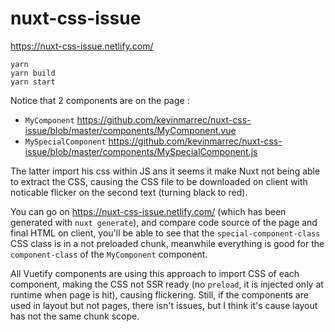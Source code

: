 # nuxt-css-issue
https://nuxt-css-issue.netlify.com/

```
yarn
yarn build
yarn start
```

Notice that 2 components are on the page : 
- `MyComponent` https://github.com/kevinmarrec/nuxt-css-issue/blob/master/components/MyComponent.vue
- `MySpecialComponent` https://github.com/kevinmarrec/nuxt-css-issue/blob/master/components/MySpecialComponent.js

The latter import his css within JS ans it seems it make Nuxt not being able to extract the CSS,
causing the CSS file to be downloaded on client with noticable flicker on the second text (turning black to red).

You can go on https://nuxt-css-issue.netlify.com/ (which has been generated with `nuxt generate`),
and compare code source of the page and final HTML on client, you'll be able to see that the `special-component-class` CSS class is in a not preloaded chunk,
meanwhile everything is good for the `component-class` of the `MyComponent` component.

All Vuetify components are using this approach to import CSS of each component, 
making the CSS not SSR ready (no `preload`, it is injected only at runtime when page is hit), causing flickering.
Still, if the components are used in layout but not pages, there isn't issues, but I think it's cause layout has not the same chunk scope.
